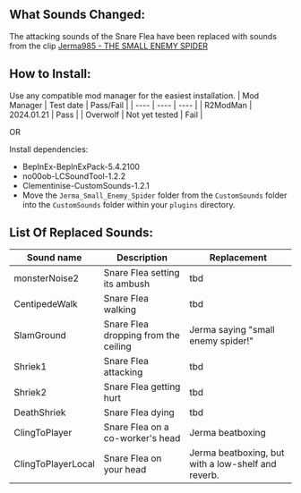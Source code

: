 ## What Sounds Changed:
The attacking sounds of the Snare Flea have been replaced with sounds from the clip [Jerma985 - THE SMALL ENEMY SPIDER](https://www.youtube.com/watch?v=WKy6KE70xLY)

## How to Install:

Use any compatible mod manager for the easiest installation.
| Mod Manager | Test date | Pass/Fail |
| ---- | ---- | ---- |
| R2ModMan | 2024.01.21 | Pass |
| Overwolf | Not yet tested | Fail |

OR

Install dependencies:
- BepInEx-BepInExPack-5.4.2100
- no00ob-LCSoundTool-1.2.2
- Clementinise-CustomSounds-1.2.1
- Move the `Jerma_Small_Enemy_Spider` folder from the `CustomSounds` folder into the `CustomSounds` folder within your `plugins` directory.

## List Of Replaced Sounds:
| Sound name | Description | Replacement |
| ---- | ---- | ---- |
| monsterNoise2 | Snare Flea setting its ambush | tbd |
| CentipedeWalk | Snare Flea walking | tbd |
| SlamGround | Snare Flea dropping from the ceiling | Jerma saying "small enemy spider!" |
| Shriek1 | Snare Flea attacking | tbd |
| Shriek2 | Snare Flea getting hurt | tbd |
| DeathShriek | Snare Flea dying | tbd |
| ClingToPlayer | Snare Flea on a co-worker's head | Jerma beatboxing |
| ClingToPlayerLocal | Snare Flea on your head | Jerma beatboxing, but with a low-shelf and reverb. |
